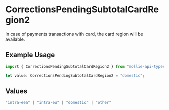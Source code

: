 # CorrectionsPendingSubtotalCardRegion2

In case of payments transactions with card, the card region will be available.

## Example Usage

```typescript
import { CorrectionsPendingSubtotalCardRegion2 } from "mollie-api-typescript/models/operations";

let value: CorrectionsPendingSubtotalCardRegion2 = "domestic";
```

## Values

```typescript
"intra-eea" | "intra-eu" | "domestic" | "other"
```